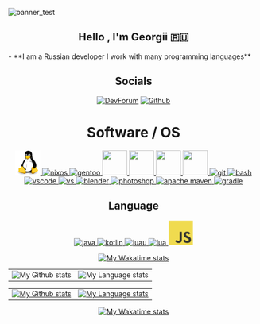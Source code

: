![banner_test](https://github.com/user-attachments/assets/3d1132f1-438a-4349-8e9e-816dbd2648b8)


<h2 align="center">Hello , I'm Georgii 🇷🇺</h2>
- **I am a Russian developer I work with many programming languages**

<h2 align="center">Socials</h2>
<div align="center">

[![DevForum](https://img.shields.io/badge/Dev%20Forum-black?style=for-the-badge&logo=robloxstudio&logoColor=f5f5f5&logoSize=25&color=black
)](https://devforum.roblox.com/u/zoiop)
[![Github](https://img.shields.io/github/followers/zoi1op?style=for-the-badge&logo=github&labelColor=black&color=black
)](https://github.com/zoi1op)
<div>

<p align="center">

<h1 align="center">Software / OS</h1>
<p align="center">
<a href="https://www.linux.org/" target="_blank" rel="noreferrer">
<img src="https://raw.githubusercontent.com/devicons/devicon/master/icons/linux/linux-original.svg" alt="linux" width="50" height="50"/>
<a href="https://www.nixos.org/" target="_blank" rel="noreferrer">
<img src="https://raw.githubusercontent.com/NixOS/nixos-artwork/master/logo/nix-snowflake-colours.svg" alt="nixos" width="50" height="50"/>
</a>
<a href="https://www.gentoo.org/" target="_blank" rel="noreferrer">
<img src="https://upload.wikimedia.org/wikipedia/commons/4/48/Gentoo_Linux_logo_matte.svg" alt="gentoo" width="50" height="50"/>
</a>
<a href=https://www.jetbrains.com/toolbox-app>
<img src=https://resources.jetbrains.com/storage/products/toolbox/img/meta/toolbox_logo_300x300.png width=50px height=50px>
</a>
<a href=https://www.jetbrains.com/idea>
<img src=https://resources.jetbrains.com/storage/products/intellij-idea/img/meta/intellij-idea_logo_300x300.png width=50px height=50px>
</a>
<a href=https://www.jetbrains.com/pycharm>
<img src=https://resources.jetbrains.com/storage/products/pycharm/img/meta/pycharm_logo_300x300.png width=50px height=50px>
</a>
<a href=https://www.jetbrains.com/teamcity>
<img src=https://teamcity.minecraftforge.net/img/icons/teamcity.svg width=50px height=50px>
</a>
<a href="https://git-scm.com/" target="_blank" rel="noreferrer">
<img src="https://www.vectorlogo.zone/logos/git-scm/git-scm-icon.svg" alt="git" width="50" height="50"/>
</a>
<a href="https://www.gnu.org/software/bash/" target="_blank" rel="noreferrer">
<img src="https://bashlogo.com/img/symbol/svg/full_colored_light.svg" alt="bash" width="50" height="50"/>
</a>
<a href="https://visualstudio.microsoft.com/" target="_blank" rel="noreferrer">
<img src="https://upload.wikimedia.org/wikipedia/commons/9/9a/Visual_Studio_Code_1.35_icon.svg" alt="vscode" width="50" height="50"/>
</a>
<a href="https://visualstudio.microsoft.com/" target="_blank" rel="noreferrer">
<img src="https://upload.wikimedia.org/wikipedia/commons/2/2c/Visual_Studio_Icon_2022.svg" alt="vs" width="50" height="50"/>
</a>
<a href="https://www.blender.org/" target="_blank" rel="noreferrer">
<img src="https://upload.wikimedia.org/wikipedia/commons/thumb/0/0c/Blender_logo_no_text.svg/1251px-Blender_logo_no_text.svg.png" alt="blender" width="50" height="50"/>
</a>
<a href="https://www.photoshop.com/en" target="_blank" rel="noreferrer">
<img src="https://upload.wikimedia.org/wikipedia/commons/a/af/Adobe_Photoshop_CC_icon.svg" alt="photoshop" width="50" height="50"/>
</a>
<a href="https://maven.apache.org/" target="_blank" rel="noreferrer">
<img src="https://www.svgrepo.com/show/373829/maven.svg" alt="apache maven" width="50" height="50"/>
</a>
<a href="https://gradle.com/" target="_blank" rel="noreferrer">
<img src="https://www.svgrepo.com/show/353831/gradle.svg" alt="gradle" width="55" height="55"/>
</a>

<p>

<h2 align="center">Language</h2>
<p align="center">
<a href="https://dev.java/" target="_blank" rel="noreferrer">
<img src="https://cdn-icons-png.flaticon.com/512/5968/5968282.png" alt="java" width="55" height="55"/>
</a>
<a href="https://kotlinlang.org/" target="_blank" rel="noreferrer">
<img src="https://upload.wikimedia.org/wikipedia/commons/3/37/Kotlin_Icon_2021.svg" alt="kotlin" width="50" height="50"/>
</a>
<a href="https://luau.org/">
<img src="https://luau.org/assets/images/luau-88.png" alt="luau" width="50" height="50"/>
</a>
<a href="https://www.lua.org/" target="_blank" rel="noreferrer">
<img src="https://upload.wikimedia.org/wikipedia/commons/c/cf/Lua-Logo.svg" alt="lua" width="55" height="55"/>
</a>
<a href="https://developer.mozilla.org/en-US/docs/Web/JavaScript" target="_blank" rel="noreferrer">
<img src="https://raw.githubusercontent.com/devicons/devicon/master/icons/javascript/javascript-original.svg" alt="javascript" width="50" height="50"/>
</a>
<p>

<!-- GRS (Light Mode) -->
<a href="https://github.com/zoi1op#gh-light-mode-only">
  <table cellspacing="0" cellpadding="0">
    <tr>
      <td style="border: 0;">
          <img
            src="https://github-readme-stats-steel-omega.vercel.app/api?username=zoi1op&show_icons=true&include_all_commits=true&hide_border=true&number_format=long&rank_icon=percentile&show=reviews,discussions_started,discussions_answered,prs_merged,prs_merged_percentage#gh-light-mode-only"
            alt="My Github stats"
            height="330"
          />
      </td>
      <td style="border: 0;">
          <img
            src="https://github-readme-stats-steel-omega.vercel.app/api/top-langs/?username=zoi1op&layout=pie&hide_border=true&langs_count=10&size_weight=0.5&count_weight=0.5#gh-light-mode-only"
            alt="My Language stats"
            width="320"
          />
      </td>
    <img
        src="https://github-readme-stats-steel-omega.vercel.app/api/wakatime?username=zoiop&layout=compact&hide_border=true&custom_title=WakaTime%20Stats%20%28Since%20Feb%2024%202024%29##gh-light-mode-only"
        alt="My Wakatime stats"
      />
    </tr>
  </table>
</a>

<!-- GRS (Dark Mode) -->
<a href="https://github.com/zoi1op#gh-dark-mode-only">
  <table cellspacing="0" cellpadding="0">
    <tr>
      <td style="border: 0;">
        <img
          src="https://github-readme-stats-steel-omega.vercel.app/api?username=zoi1op&show_icons=true&include_all_commits=true&icon_color=6d7f8a&title_color=6d7f8a&text_color=6d7f8a&bg_color=041722&hide_border=true&number_format=long&rank_icon=percentile&show=reviews,discussions_started,discussions_answered,prs_merged,prs_merged_percentage#gh-dark-mode-only"
          alt="My Github stats"
          height="330"
        />
      </td>
      <td style="border: 0;">
        <img
          src="https://github-readme-stats-steel-omega.vercel.app/api/top-langs/?username=zoi1op&layout=pie&icon_color=6d7f8a&title_color=6d7f8a&text_color=6d7f8a&bg_color=041722&hide_border=true&langs_count=10&size_weight=0.5&count_weight=0.5#gh-dark-mode-only"
          alt="My Language stats"
          width="320"
        />
      </td>
    </tr>
  </table>
</a>

<p align="center">
  <a href="https://github.com/zoi1op#gh-dark-mode-only">
    <img
        src="https://github-readme-stats-steel-omega.vercel.app/api/wakatime?username=zoiop&layout=compact&icon_color=6d7f8a&title_color=6d7f8a&text_color=6d7f8a&bg_color=041722&hide_border=true&custom_title=WakaTime%20Stats%20%28Since%20Feb%2024%202024%29"
        alt="My Wakatime stats"
      />
  </a>
</p>
